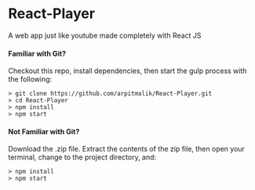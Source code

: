 # React-Player
A web app just like youtube made completely with React JS

#### Familiar with Git?
Checkout this repo, install dependencies, then start the gulp process with the following:

```
> git clone https://github.com/arpitmalik/React-Player.git
> cd React-Player
> npm install
> npm start
```

#### Not Familiar with Git?
Download the .zip file.  Extract the contents of the zip file, then open your terminal, change to the project directory, and:

```
> npm install
> npm start
```
